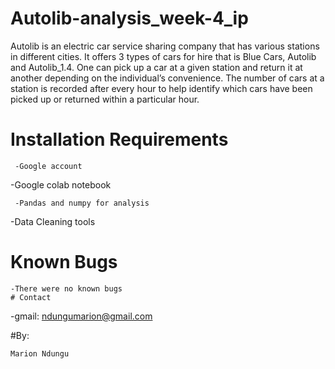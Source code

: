 ﻿# Autolib-analysis_week-4_ip
Autolib is an electric car service sharing company that has various stations in different cities. It offers 3 types of cars for hire that is Blue Cars, Autolib and Autolib_1.4. One can pick up a car at a given station and return it at another depending on the individual’s convenience. The number of cars at a station is recorded after every hour to help identify which cars have been picked up or returned within a particular hour. 

# Installation Requirements

```
 -Google account
```
 -Google colab notebook
```
 -Pandas and numpy for analysis
```
 -Data Cleaning tools

# Known Bugs

```
-There were no known bugs
# Contact

```
-gmail: ndungumarion@gmail.com

#By:

```
Marion Ndungu


